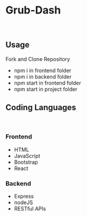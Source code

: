 <h1>Grub-Dash</h1><br>

<h2>Usage</h2>
Fork and Clone Repository
<ul>
  <li>npm i in frontend folder</li>
  <li>npm i in backend folder</li>
  <li>npm start in frontend folder</li>
  <li>npm start in project folder</li>
</ul>

<h2>Coding Languages</h2><br>
<h3>Frontend</h3>
<ul>
<li>HTML</li>
<li>JavaScript</li>
<li>Bootstrap</li>
<li>React</li>
</ul>
<h3>Backend</h3>
<ul>
<li>Express</li>
<li>nodeJS</li>
<li>RESTful APIs</li>
